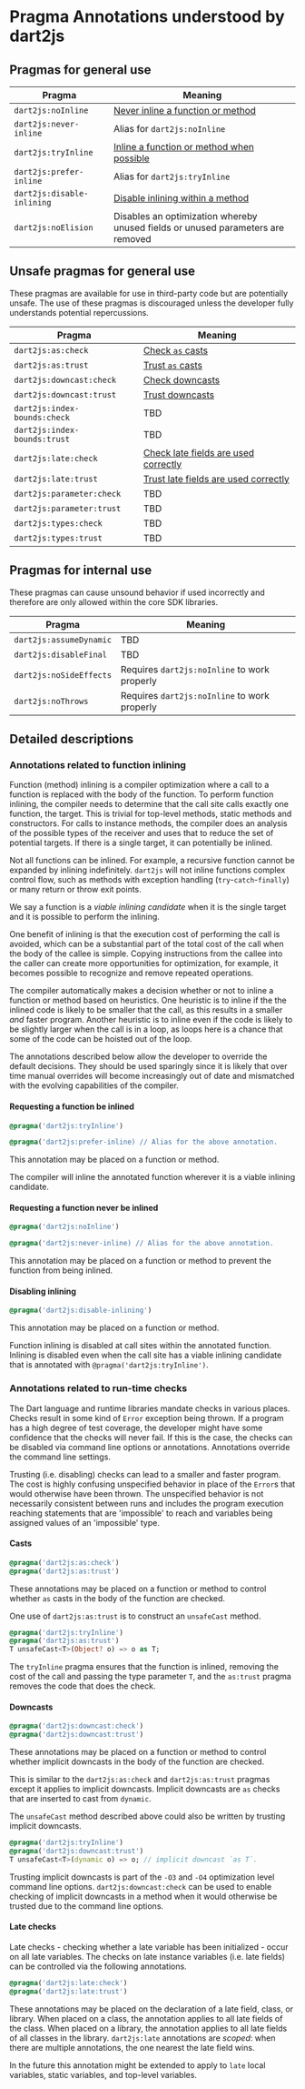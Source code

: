 # Pragma Annotations understood by dart2js

## Pragmas for general use

| Pragma | Meaning |
| --- | --- |
| `dart2js:noInline` | [Never inline a function or method](#requesting-a-function-never-be-inlined) |
| `dart2js:never-inline` | Alias for `dart2js:noInline` |
| `dart2js:tryInline` | [Inline a function or method when possible](#requesting-a-function-be-inlined) |
| `dart2js:prefer-inline` | Alias for `dart2js:tryInline` |
| `dart2js:disable-inlining` | [Disable inlining within a method](#disabling-inlining) |
| `dart2js:noElision` | Disables an optimization whereby unused fields or unused parameters are removed |

## Unsafe pragmas for general use

These pragmas are available for use in third-party code but are potentially
unsafe. The use of these pragmas is discouraged unless the developer fully
understands potential repercussions.

| Pragma | Meaning |
| --- | --- |
| `dart2js:as:check` | [Check `as` casts](#casts) |
| `dart2js:as:trust` | [Trust `as` casts](#casts) |
| `dart2js:downcast:check` | [Check downcasts](#downcasts) |
| `dart2js:downcast:trust` | [Trust downcasts](#downcasts) |
| `dart2js:index-bounds:check` | TBD |
| `dart2js:index-bounds:trust` | TBD |
| `dart2js:late:check` | [Check late fields are used correctly](#late-checks) |
| `dart2js:late:trust` | [Trust late fields are used correctly](#late-checks) |
| `dart2js:parameter:check` | TBD |
| `dart2js:parameter:trust` | TBD |
| `dart2js:types:check` | TBD |
| `dart2js:types:trust` | TBD |

## Pragmas for internal use

These pragmas can cause unsound behavior if used incorrectly and therefore are
only allowed within the core SDK libraries.

| Pragma | Meaning |
| --- | --- |
| `dart2js:assumeDynamic` | TBD |
| `dart2js:disableFinal` | TBD |
| `dart2js:noSideEffects` | Requires `dart2js:noInline` to work properly |
| `dart2js:noThrows` | Requires `dart2js:noInline` to work properly |

## Detailed descriptions

### Annotations related to function inlining

Function (method) inlining is a compiler optimization where a call to a function
is replaced with the body of the function.  To perform function inlining, the
compiler needs to determine that the call site calls exactly one function, the
target.  This is trivial for top-level methods, static methods and
constructors. For calls to instance methods, the compiler does an analysis of
the possible types of the receiver and uses that to reduce the set of potential
targets. If there is a single target, it can potentially be inlined.

Not all functions can be inlined. For example, a recursive function cannot be
expanded by inlining indefinitely. `dart2js` will not inline functions complex
control flow, such as methods with exception handling (`try`-`catch`-`finally`)
or many return or throw exit points.

We say a function is a _viable inlining candidate_ when it is the single target
and it is possible to perform the inlining.

One benefit of inlining is that the execution cost of performing the call is
avoided, which can be a substantial part of the total cost of the call when the
body of the callee is simple.  Copying instructions from the callee into the
caller can create more opportunities for optimization, for example, it becomes
possible to recognize and remove repeated operations.

The compiler automatically makes a decision whether or not to inline a function
or method based on heuristics. One heuristic is to inline if the the inlined
code is likely to be smaller that the call, as this results in a smaller _and_
faster program. Another heuristic is to inline even if the code is likely to be
slightly larger when the call is in a loop, as loops here is a chance that some
of the code can be hoisted out of the loop.

The annotations described below allow the developer to override the default
decisions. They should be used sparingly since it is likely that over time
manual overrides will become increasingly out of date and mismatched with the
evolving capabilities of the compiler.

#### Requesting a function be inlined

```dart
@pragma('dart2js:tryInline')
```

```dart
@pragma('dart2js:prefer-inline) // Alias for the above annotation.
```

This annotation may be placed on a function or method.

The compiler will inline the annotated function wherever it is a viable inlining
candidate.


#### Requesting a function never be inlined

```dart
@pragma('dart2js:noInline')
```

```dart
@pragma('dart2js:never-inline) // Alias for the above annotation.
```

This annotation may be placed on a function or method to prevent the function
from being inlined.

#### Disabling inlining

```dart
@pragma('dart2js:disable-inlining')
```

This annotation may be placed on a function or method.

Function inlining is disabled at call sites within the annotated function.
Inlining is disabled even when the call site has a viable inlining candidate
that is annotated with `@pragma('dart2js:tryInline')`.


### Annotations related to run-time checks

The Dart language and runtime libraries mandate checks in various places. Checks
result in some kind of `Error` exception being thrown.  If a program has a high
degree of test coverage, the developer might have some confidence that the
checks will never fail. If this is the case, the checks can be disabled via
command line options or annotations. Annotations override the command line
settings.

Trusting (i.e. disabling) checks can lead to a smaller and faster program.  The
cost is highly confusing unspecified behavior in place of the `Error`s that
would otherwise have been thrown. The unspecified behavior is not necessarily
consistent between runs and includes the program execution reaching statements
that are 'impossible' to reach and variables being assigned values of an
'impossible' type.

#### Casts

```dart
@pragma('dart2js:as:check')
@pragma('dart2js:as:trust')
```

These annotations may be placed on a function or method to control whether `as`
casts in the body of the function are checked.

One use of `dart2js:as:trust` is to construct an `unsafeCast` method.

```dart
@pragma('dart2js:tryInline')
@pragma('dart2js:as:trust')
T unsafeCast<T>(Object? o) => o as T;
```

The `tryInline` pragma ensures that the function is inlined, removing the cost
of the call and passing the type parameter `T`, and the `as:trust` pragma
removes the code that does the check.

#### Downcasts

```dart
@pragma('dart2js:downcast:check')
@pragma('dart2js:downcast:trust')
```

These annotations may be placed on a function or method to control whether
implicit downcasts in the body of the function are checked.

This is similar to the `dart2js:as:check` and `dart2js:as:trust` pragmas except
it applies to implicit downcasts. Implicit downcasts are `as` checks that are
inserted to cast from `dynamic`.

The `unsafeCast` method described above could also be written by trusting
implicit downcasts.

```dart
@pragma('dart2js:tryInline')
@pragma('dart2js:downcast:trust')
T unsafeCast<T>(dynamic o) => o; // implicit downcast `as T`.
```

Trusting implicit downcasts is part of the `-O3` and `-O4` optimization level
command line options. `dart2js:downcast:check` can be used to enable checking of
implicit downcasts in a method when it would otherwise be trusted due to the
command line options.

#### Late checks

Late checks - checking whether a late variable has been initialized - occur on
all late variables.  The checks on late instance variables (i.e. late fields)
can be controlled via the following annotations.

```dart
@pragma('dart2js:late:check')
@pragma('dart2js:late:trust')
```

These annotations may be placed on the declaration of a late field, class, or
library. When placed on a class, the annotation applies to all late fields of
the class. When placed on a library, the annotation applies to all late fields
of all classes in the library. `dart2js:late` annotations are _scoped_: when
there are multiple annotations, the one nearest the late field wins.

In the future this annotation might be extended to apply to `late` local
variables, static variables, and top-level variables.

